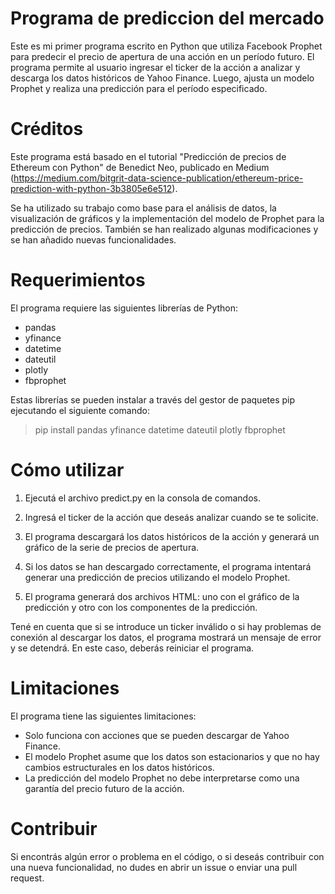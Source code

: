 # Programa de prediccion del mercado

Este es mi primer programa escrito en Python que utiliza Facebook Prophet para predecir el precio de apertura de una acción en un período futuro. El programa permite al usuario ingresar el ticker de la acción a analizar y descarga los datos históricos de Yahoo Finance. Luego, ajusta un modelo Prophet y realiza una predicción para el período especificado.

# Créditos
Este programa está basado en el tutorial "Predicción de precios de Ethereum con Python" de Benedict Neo, publicado en Medium (https://medium.com/bitgrit-data-science-publication/ethereum-price-prediction-with-python-3b3805e6e512).

Se ha utilizado su trabajo como base para el análisis de datos, la visualización de gráficos y la implementación del modelo de Prophet para la predicción de precios. También se han realizado algunas modificaciones y se han añadido nuevas funcionalidades.

# Requerimientos
El programa requiere las siguientes librerías de Python:

* pandas
* yfinance
* datetime
* dateutil
* plotly
* fbprophet

Estas librerías se pueden instalar a través del gestor de paquetes pip ejecutando el siguiente comando:
> pip install pandas yfinance datetime dateutil plotly fbprophet

# Cómo utilizar
1. Ejecutá el archivo predict.py en la consola de comandos.

2. Ingresá el ticker de la acción que deseás analizar cuando se te solicite.

3. El programa descargará los datos históricos de la acción y generará un gráfico de la serie de precios de apertura.

4. Si los datos se han descargado correctamente, el programa intentará generar una predicción de precios utilizando el modelo Prophet.

5. El programa generará dos archivos HTML: uno con el gráfico de la predicción y otro con los componentes de la predicción.

Tené en cuenta que si se introduce un ticker inválido o si hay problemas de conexión al descargar los datos, el programa mostrará un mensaje de error y se detendrá. En este caso, deberás reiniciar el programa.

# Limitaciones
El programa tiene las siguientes limitaciones:

* Solo funciona con acciones que se pueden descargar de Yahoo Finance.
* El modelo Prophet asume que los datos son estacionarios y que no hay cambios estructurales en los datos históricos.
* La predicción del modelo Prophet no debe interpretarse como una garantía del precio futuro de la acción.

# Contribuir
Si encontrás algún error o problema en el código, o si deseás contribuir con una nueva funcionalidad, no dudes en abrir un issue o enviar una pull request.
